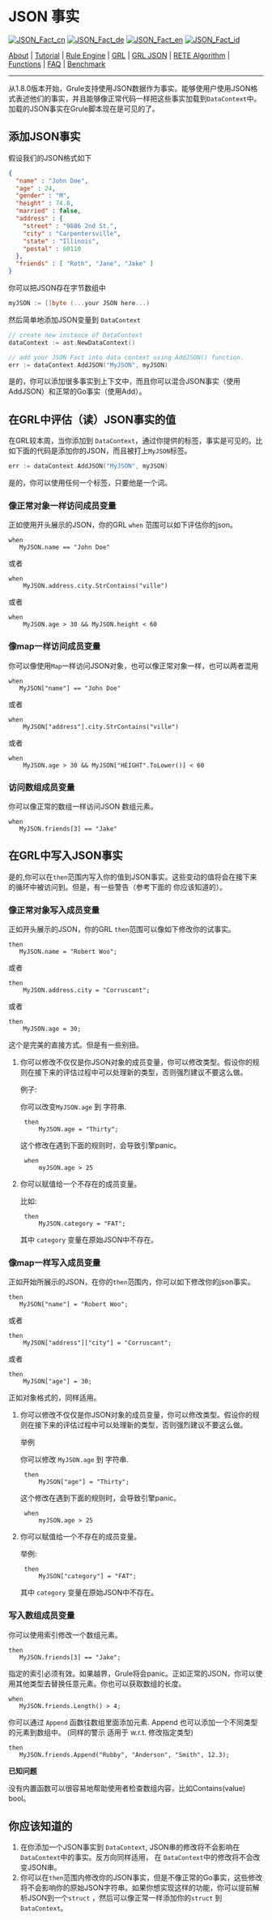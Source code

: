 # JSON 事实

[![JSON_Fact_cn](https://github.com/yammadev/flag-icons/blob/master/png/CN.png?raw=true)](../cn/JSON_Fact_cn.md)
[![JSON_Fact_de](https://github.com/yammadev/flag-icons/blob/master/png/DE.png?raw=true)](../de/JSON_Fact_de.md)
[![JSON_Fact_en](https://github.com/yammadev/flag-icons/blob/master/png/GB.png?raw=true)](../en/JSON_Fact_en.md)
[![JSON_Fact_id](https://github.com/yammadev/flag-icons/blob/master/png/ID.png?raw=true)](../id/JSON_Fact_id.md)

[About](About_cn.md) | [Tutorial](Tutorial_cn.md) | [Rule Engine](RuleEngine_cn.md) | [GRL](GRL_cn.md) | [GRL JSON](GRL_JSON_cn.md) | [RETE Algorithm](RETE_cn.md) | [Functions](Function_cn.md) | [FAQ](JSON_Fact_cn.md) | [Benchmark](Benchmarking_cn.md)

---

 从1.8.0版本开始，Grule支持使用JSON数据作为事实。能够使用户使用JSON格式表述他们的事实，并且能够像正常代码一样把这些事实加载到`DataContext`中。加载的JSON事实在Grule脚本现在是可见的了。

## 添加JSON事实

假设我们的JSON格式如下

```json
{
  "name" : "John Doe",
  "age" : 24,
  "gender" : "M",
  "height" : 74.8,
  "married" : false,
  "address" : {
    "street" : "9886 2nd St.",
    "city" : "Carpentersville",
    "state" : "Illinois",
    "postal" : 60110
  },
  "friends" : [ "Roth", "Jane", "Jake" ]
}
```

你可以把JSON存在字节数组中

```go
myJSON := []byte (...your JSON here...)
```

然后简单地添加JSON变量到 `DataContext`

```go
// create new instance of DataContext
dataContext := ast.NewDataContext()

// add your JSON Fact into data context using AddJSON() function.
err := dataContext.AddJSON("MyJSON", myJSON)
```

是的，你可以添加很多事实到上下文中，而且你可以混合JSON事实（使用AddJSON）和正常的Go事实（使用Add）。

## 在GRL中评估（读）JSON事实的值

在GRL较本周，当你添加到 `DataContext`，通过你提供的标签，事实是可见的。比如下面的代码是添加你的JSON，而且被打上`MyJSON`标签。

 ```go
err := dataContext.AddJSON("MyJSON", myJSON)
 ```

是的，你可以使用任何一个标签，只要他是一个词。

### 像正常对象一样访问成员变量

正如使用开头展示的JSON，你的GRL `when` 范围可以如下评估你的json。

 ```text
when
    MyJSON.name == "John Doe"
 ```

或者 

```text
when
    MyJSON.address.city.StrContains("ville")
```

或者

```text
when
    MyJSON.age > 30 && MyJSON.height < 60
```

### 像map一样访问成员变量

你可以像使用`Map`一样访问JSON对象，也可以像正常对象一样，也可以两者混用

 ```text
when
    MyJSON["name"] == "John Doe"
 ```

或者

```text
when
    MyJSON["address"].city.StrContains("ville")
```

或者

```text
when
    MyJSON.age > 30 && MyJSON["HEIGHT".ToLower()] < 60
```

### 访问数组成员变量

你可以像正常的数组一样访问JSON 数组元素。

 ```text
when
    MyJSON.friends[3] == "Jake"
 ```

## 在GRL中写入JSON事实

是的,你可以在`then`范围内写入你的值到JSON事实。这些变动的值将会在接下来的循环中被访问到。但是，有一些警告（参考下面的 你应该知道的）。 

### 像正常对象写入成员变量

正如开头展示的JSON，你的GRL `then`范围可以像如下修改你的试事实。

 ```text
then
    MyJSON.name = "Robert Woo";
 ```

或者

```text
then
    MyJSON.address.city = "Corruscant";
```

或者

```text
then
    MyJSON.age = 30;
```

这个是完美的直接方式。但是有一些别扭。

1. 你可以修改不仅仅是你JSON对象的成员变量，你可以修改类型。假设你的规则在接下来的评估过程中可以处理新的类型，否则强烈建议不要这么做。
   
   例子:
   
   你可以改变`MyJSON.age` 到 字符串.
   
   ```text
    then
        MyJSON.age = "Thirty";
   ```
   
   这个修改在遇到下面的规则时，会导致引擎panic。
   
   ```text
    when
        myJSON.age > 25
   ```
   
2. 你可以赋值给一个不存在的成员变量。

   比如:
   
      ```text
       then
           MyJSON.category = "FAT";
      ```

    其中  `category` 变量在原始JSON中不存在。
   
### 像map一样写入成员变量

正如开始所展示的JSON，在你的`then`范围内，你可以如下修改你的json事实。

 ```text
then
    MyJSON["name"] = "Robert Woo";
 ```

或者 

```text
then
    MyJSON["address"]["city"] = "Corruscant";
```

或者

```text
then
    MyJSON["age"] = 30;
```

正如对象格式的，同样适用。

1. 你可以修改不仅仅是你JSON对象的成员变量，你可以修改类型。假设你的规则在接下来的评估过程中可以处理新的类型，否则强烈建议不要这么做。
   
   举例
   
   你可以修改 `MyJSON.age` 到 字符串.
   
   ```text
    then
        MyJSON["age"] = "Thirty";
   ```
   
   这个修改在遇到下面的规则时，会导致引擎panic。
   
   ```text
    when
        myJSON.age > 25
   ```
   
2. 你可以赋值给一个不存在的成员变量。

   举例:
   
      ```text
       then
           MyJSON["category"] = "FAT";
      ```

   其中  `category` 变量在原始JSON中不存在。

### 写入数组成员变量

你可以使用索引修改一个数组元素。

```text
then
   MyJSON.friends[3] == "Jake";
```

指定的索引必须有效。如果越界，Grule将会panic。正如正常的JSON，你可以使用其他类型去替换任意元素。你也可以获取数组的长度。

```text
when
   MyJSON.friends.Length() > 4;
```

你可以通过 `Append` 函数往数组里面添加元素.  Append 也可以添加一个不同类型的元素到数组中。 (同样的警示 适用于 w.r.t. 修改指定类型)

```text
then
   MyJSON.friends.Append("Rubby", "Anderson", "Smith", 12.3);
```

**已知问题**

没有内置函数可以很容易地帮助使用者检查数组内容，比如Contains(value) bool。

## 你应该知道的

1. 在你添加一个JSON事实到 `DataContext`, JSON串的修改将不会影响在 `DataContext`中的事实。反方向同样适用， 在 `DataContext`中的修改将不会改变JSON串。
2. 你可以在`then`范围内修改你的JSON事实，但是不像正常的Go事实，这些修改将不会影响你的原始JSON字符串。如果你想实现这样的功能，你可以提前解析JSON到一个`struct` ，然后可以像正常一样添加你的`struct` 到`DataContext`。
